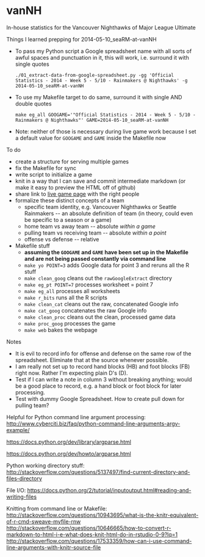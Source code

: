 vanNH
=====

In-house statistics for the Vancouver Nighthawks of Major League Ultimate

Things I learned prepping for 2014-05-10_seaRM-at-vanNH

  * To pass my Python script a Google spreadsheet name with all sorts of awful spaces and punctuation in it, this will work, i.e. surround it with single quotes
  
        ./01_extract-data-from-google-spreadsheet.py -gg 'Official Statistics - 2014 - Week 5 - 5/10 - Rainmakers @ Nighthawks' -g 2014-05-10_seaRM-at-vanNH

  * To use my Makefile target to do same, surround it with single AND double quotes

        make eg_all GOOGAME='"Official Statistics - 2014 - Week 5 - 5/10 - Rainmakers @ Nighthawks"' GAME=2014-05-10_seaRM-at-vanNH

  * Note: neither of those is necessary during live game work because I set a default value for `GOOGAME` and `GAME` inside the Makefile now

To do

  * create a structure for serving multiple games
  * fix the Makefile for sync
  * write script to initialize a game
  * knit in a way that I can save and commit intermediate markdown (or make it easy to preview the HTML off of github)
  * share link to [live game page](http://www.stat.ubc.ca/~jenny/notOcto/vanNH/vanNH_nowPlaying.html) with the right people
  * formalize these distinct concepts of a team
    - specific team identity, e.g. Vancouver Nighthawks or Seattle Rainmakers -- an absolute definition of team (in theory, could even be specific to a season or a game)
    - home team vs away team -- absolute *within a game*
    - pulling team vs receiving team -- absolute *within a point*
    - offense vs defense -- relative
  * Makefile stuff
    - __assuming the `GOOGAME` and `GAME` have been set up in the Makefile and are not being passed constantly via command line__
    - `make yo POINT=3` adds Google data for point 3 and reruns all the R stuff
    - `make clean_goog` cleans out the `rawGoogleExtract` directory
    - `make eg_pt POINT=7` processes worksheet = point 7
    - `make eg_all` processes all worksheets
    - `make r_bits` runs all the R scripts
    - `make clean_cat` cleans out the raw, concatenated Google info
    - `make cat_goog` concatenates the raw Google info
    - `make clean_proc` cleans out the clean, processed game data
    - `make proc_goog` processes the game
    - `make web` bakes the webpage

Notes

  * It is evil to record info for offense and defense on the same row of the spreadsheet. Eliminate that at the source whenever possible.
  * I am really not set up to record hand blocks (HB) and foot blocks (FB) right now. Rather I'm expecting plain D's (D).
  * Test if I can write a note in column 3 without breaking anything; would be a good place to record, e.g. a hand block or foot block for later processing.
  * Test with dummy Google Spreadsheet. How to create pull down for pulling team?

Helpful for Python command line argument processing:
http://www.cyberciti.biz/faq/python-command-line-arguments-argv-example/

https://docs.python.org/dev/library/argparse.html

https://docs.python.org/dev/howto/argparse.html

Python working directory stuff:
http://stackoverflow.com/questions/5137497/find-current-directory-and-files-directory

File I/O:
https://docs.python.org/2/tutorial/inputoutput.html#reading-and-writing-files

Knitting from command line or Makefile:
http://stackoverflow.com/questions/10943695/what-is-the-knitr-equivalent-of-r-cmd-sweave-myfile-rnw
http://stackoverflow.com/questions/10646665/how-to-convert-r-markdown-to-html-i-e-what-does-knit-html-do-in-rstudio-0-9?lq=1
http://stackoverflow.com/questions/17533359/how-can-i-use-command-line-arguments-with-knitr-source-file